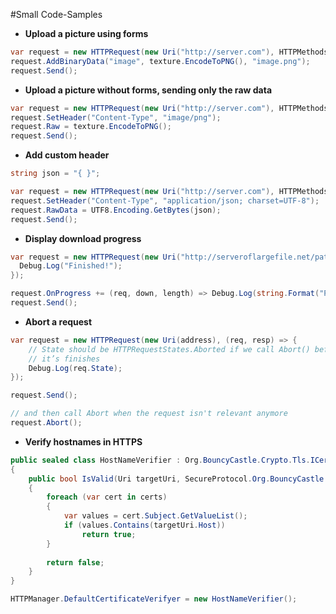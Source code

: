 #Small Code-Samples

- **Upload a picture using forms**

```csharp
var request = new HTTPRequest(new Uri("http://server.com"), HTTPMethods.Post, onFinished);
request.AddBinaryData("image", texture.EncodeToPNG(), "image.png");
request.Send();
```

- **Upload a picture without forms, sending only the raw data**

```csharp
var request = new HTTPRequest(new Uri("http://server.com"), HTTPMethods.Post, onFinished);
request.SetHeader("Content-Type", "image/png");
request.Raw = texture.EncodeToPNG();
request.Send();
```

- **Add custom header**

```csharp
string json = "{ }";

var request = new HTTPRequest(new Uri("http://server.com"), HTTPMethods.Post, onFinished);
request.SetHeader("Content-Type", "application/json; charset=UTF-8");
request.RawData = UTF8.Encoding.GetBytes(json);
request.Send();
```

- **Display download progress**

```csharp
var request = new HTTPRequest(new Uri("http://serveroflargefile.net/path"), (req, resp) => {
  Debug.Log("Finished!");
});

request.OnProgress += (req, down, length) => Debug.Log(string.Format("Progress: {0:P2}", down / (float)length));
request.Send();
```

- **Abort a request**

```csharp
var request = new HTTPRequest(new Uri(address), (req, resp) => {
	// State should be HTTPRequestStates.Aborted if we call Abort() before
	// it’s finishes
	Debug.Log(req.State);
});

request.Send();

// and then call Abort when the request isn't relevant anymore
request.Abort();
```

- **Verify hostnames in HTTPS**

```csharp
public sealed class HostNameVerifier : Org.BouncyCastle.Crypto.Tls.ICertificateVerifyer
{
    public bool IsValid(Uri targetUri, SecureProtocol.Org.BouncyCastle.Asn1.X509.X509CertificateStructure[] certs)
    {
        foreach (var cert in certs)
        {
            var values = cert.Subject.GetValueList();
            if (values.Contains(targetUri.Host))
                return true;
        }
 
        return false;
    }
}

HTTPManager.DefaultCertificateVerifyer = new HostNameVerifier();
```